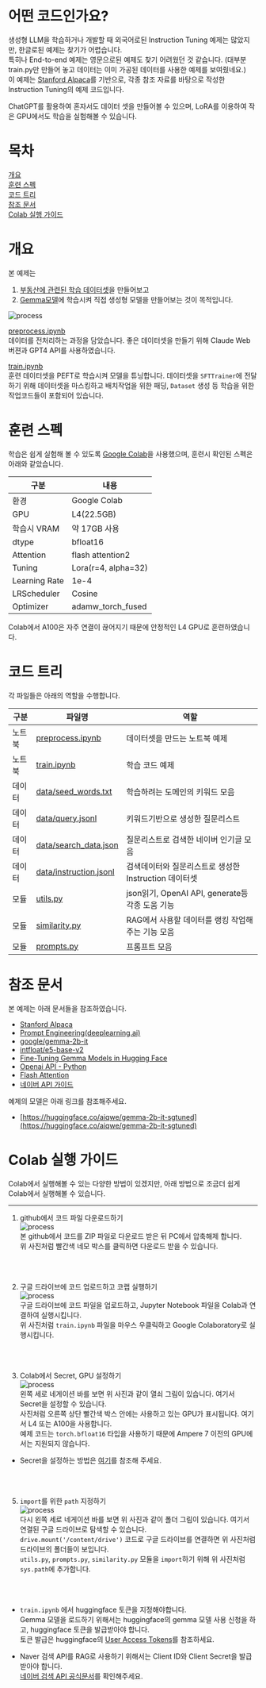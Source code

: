 # 어떤 코드인가요?
생성형 LLM을 학습하거나 개발할 때 외국어로된 Instruction Tuning 예제는 많았지만, 한글로된 예제는 찾기가 어렵습니다.  
특히나 End-to-end 예제는 영문으로된 예제도 찾기 어려웠던 것 같습니다.
(대부분 train.py만 만들어 놓고 데이터는 이미 가공된 데이터를 사용한 예제를 보여줬네요.)  
이 예제는 [Stanford Alpaca](https://github.com/tatsu-lab/stanford_alpaca)를 기반으로, 각종 참조 자료를 바탕으로 작성한 Instruction Tuning의 예제 코드입니다.  

ChatGPT를 활용하여 혼자서도 데이터 셋을 만들어볼 수 있으며, LoRA를 이용하여 작은 GPU에서도 학습을 실험해볼 수 있습니다.

# 목차
[개요](#개요)  
[훈련 스펙](#훈련-스펙)  
[코드 트리](#코드-트리)  
[참조 문서](#참조-문서)  
[Colab 실행 가이드](#Colab-실행-가이드)  


# 개요
본 예제는  
1. [부동산에 관련된 학습 데이터셋](data/instruction.jsonl)을 만들어보고
2. [Gemma모델](https://huggingface.co/google/gemma-2b-it)에 학습시켜
직접 생성형 모델을 만들어보는 것이 목적입니다.

![process](assets/process_resize.png)  

[preprocess.ipynb](preprocess.ipynb)  
데이터를 전처리하는 과정을 담았습니다. 좋은 데이터셋을 만들기 위해 Claude Web 버젼과 GPT4 API를 사용하였습니다.
  
[train.ipynb](train.ipynb)  
훈련 데이터셋을 PEFT로 학습시켜 모델을 튜닝합니다. 데이터셋을 `SFTTrainer`에 전달하기 위해 데이터셋을 마스킹하고 배치작업을 위한 패딩, `Dataset` 생성 등 학습을 위한 작업코드들이 포함되어 있습니다.

# 훈련 스펙
학습은 쉽게 실험해 볼 수 있도록 [Google Colab](https://colab.google/)을 사용했으며, 훈련시 확인된 스펙은 아래와 같았습니다.

|구분|내용|
|-|-|
|환경|Google Colab|
|GPU|L4(22.5GB)|
|학습시 VRAM|약 17GB 사용|
|dtype|bfloat16|
|Attention|flash attention2|
|Tuning|Lora(r=4, alpha=32)|
|Learning Rate|1e-4|
|LRScheduler|Cosine|
|Optimizer|adamw_torch_fused|

Colab에서 A100은 자주 연결이 끊어지기 때문에 안정적인 L4 GPU로 훈련하였습니다.  

# 코드 트리
각 파일들은 아래의 역할을 수행합니다.

|구분|파일명| 역할                                     |
|-|-|----------------------------------------|
|노트북|[preprocess.ipynb](preprocess.ipynb)| 데이터셋을 만드는 노트북 예제                       |
|노트북|[train.ipynb](train.ipynb)| 학습 코드 예제                               |
|데이터|[data/seed_words.txt](data/seed_words.txt)| 학습하려는 도메인의 키워드 모음                      |
|데이터|[data/query.jsonl](data/query.jsonl)| 키워드기반으로 생성한 질문리스트                      |
|데이터|[data/search_data.json](data/search_data.json)| 질문리스트로 검색한 네이버 인기글 모음                  |
|데이터|[data/instruction.jsonl](data/instruction.jsonl)| 검색데이터와 질문리스트로 생성한 Instruction 데이터셋     |
|모듈|[utils.py](utils.py)| json읽기, OpenAI API, generate등 각종 도움 기능 |
|모듈|[similarity.py](similarity.py)| RAG에서 사용할 데이터를 랭킹 작업해주는 기능 모음          |
|모듈|[prompts.py](prompts.py)| 프롬프트 모음                                |

# 참조 문서
본 예제는 아래 문서들을 참조하였습니다.
+ [Stanford Alpaca](https://github.com/tatsu-lab/stanford_alpaca)
+ [Prompt Engineering(deeplearning.ai)](https://www.deeplearning.ai/short-courses/chatgpt-prompt-engineering-for-developers)
+ [google/gemma-2b-it](https://huggingface.co/google/gemma-2b-it)
+ [intfloat/e5-base-v2](https://huggingface.co/intfloat/e5-base-v2)
+ [Fine-Tuning Gemma Models in Hugging Face](https://huggingface.co/blog/gemma-peft)
+ [Openai API - Python](https://github.com/openai/openai-python)
+ [Flash Attention](https://github.com/Dao-AILab/flash-attention)
+ [네이버 API 가이드](https://developers.naver.com/docs/common/openapiguide/)  

예제의 모델은 아래 링크를 참조해주세요.  
+ [https://huggingface.co/aiqwe/gemma-2b-it-sgtuned](https://huggingface.co/aiqwe/gemma-2b-it-sgtuned)

# Colab 실행 가이드
Colab에서 실행해볼 수 있는 다양한 방법이 있겠지만, 아래 방법으로 조금더 쉽게 Colab에서 실행해볼 수 있습니다.

---

1. github에서 코드 파일 다운로드하기  
![process](assets/colab1_resize.png)  
본 github에서 코드를 ZIP 파일로 다운로드 받은 뒤 PC에서 압축해제 합니다.  
위 사진처럼 빨간색 네모 박스를 클릭하면 다운로드 받을 수 있습니다.  

<br>
<br>

2. 구글 드라이브에 코드 업로드하고 코랩 실행하기  
![process](assets/colab2_resize.png)  
구글 드라이브에 코드 파일을 업로드하고, Jupyter Notebook 파일을 Colab과 연결하여 실행시킵니다.  
위 사진처럼 `train.ipynb` 파일을 마우스 우클릭하고 Google Colaboratory로 실행시킵니다.  

<br>
<br>
  
3. Colab에서 Secret, GPU 설정하기  
![process](assets/colab3_resize.png)  
왼쪽 세로 네게이션 바를 보면 위 사진과 같이 열쇠 그림이 있습니다. 여기서 Secret을 설정할 수 있습니다.  
사진처럼 오른쪽 상단 빨간색 박스 안에는 사용하고 있는 GPU가 표시됩니다. 여기서 L4 또는 A100을 사용합니다.  
예제 코드는 `torch.bfloat16` 타입을 사용하기 때문에 Ampere 7 이전의 GPU에서는 지원되지 않습니다.  
+ Secret을 설정하는 방법은 [여기](https://medium.com/@parthdasawant/how-to-use-secrets-in-google-colab-450c38e3ec75)를 참조해 주세요.  

<br>
<br>

5. `import`를 위한 `path` 지정하기  
![process](assets/colab4_resize.png)  
다시 왼쪽 세로 네게이션 바를 보면 위 사진과 같이 폴더 그림이 있습니다. 여기서 연결된 구글 드라이브로 탐색할 수 있습니다.  
`drive.mount('/content/drive')` 코드로 구글 드라이브를 연결하면 위 사진처럼 드라이브의 폴더들이 보입니다.  
`utils.py`, `prompts.py`, `similarity.py` 모듈을 `import`하기 위해 위 사진처럼 `sys.path`에 추가합니다.

<br>
<br>

+ `train.ipynb` 에서 huggingface 토큰을 지정해야합니다.  
Gemma 모델을 로드하기 위해서는 huggingface의 gemma 모델 사용 신청을 하고, huggingface 토큰을 발급받아야 합니다.  
토큰 발급은 huggingface의 [User Access Tokens](https://huggingface.co/docs/hub/security-tokens)를 참조하세요.  

+ Naver 검색 API를 RAG로 사용하기 위해서는 Client ID와 Client Secret을 발급받아야 합니다.  
[네이버 검색 API 공식문서](https://developers.naver.com/docs/common/openapiguide/apilist.md#%EB%B9%84%EB%A1%9C%EA%B7%B8%EC%9D%B8-%EB%B0%A9%EC%8B%9D-%EC%98%A4%ED%94%88-api)를 확인해주세요.  

